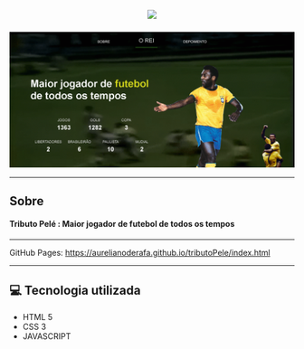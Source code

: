 <h2 align="center"> 
  <img src="https://user-images.githubusercontent.com/94250152/141869749-5ad0ea53-0545-4295-a562-aca1a5e3c19a.png">
</h2>

<img src="assets/img/tela.png">

---
## Sobre
#### **Tributo Pelé :** Maior jogador de futebol de todos os tempos

 ---
GitHub Pages: https://aurelianoderafa.github.io/tributoPele/index.html

 ---
## 💻 Tecnologia utilizada
 * HTML 5 
 * CSS 3
 * JAVASCRIPT